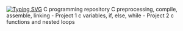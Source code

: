 [![Typing SVG](https://readme-typing-svg.herokuapp.com?font=Fira+Code&weight=900&size=30&pause=1000&width=435&lines=ALX+LOW_LEVEL_PROGRAMMING)](https://git.io/typing-svg)
C programming repository
C preprocessing, compile, assemble, linking - Project 1
c variables, if, else, while - Project 2
c functions and nested loops
